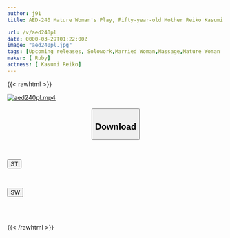 ```yaml
---
author: j91
title: AED-240 Mature Woman's Play, Fifty-year-old Mother Reiko Kasumi Addicted To Business Trips For Women

url: /v/aed240pl
date: 0000-03-29T01:22:00Z
image: "aed240pl.jpg"
tags: [Upcoming releases, Solowork,Married Woman,Massage,Mature Woman	]
maker: [ Ruby]
actress: [ Kasumi Reiko]
---
```



{{< rawhtml >}}

<div class="video" data-videoid="pending_link_2.html">
    <a href="javascript:;">
        <img src="/v/aed240pl/aed240pl.jpg" width="WIDTH" height="HEIGHT" alt="aed240pl.mp4" loading="lazy">
    </a>
</div>

<script type="text/javascript" src="https://j91.asia/asset/on-demand-pend.js"></script>

<br>
  <link rel="stylesheet" href="https://j91.asia/asset/bs5.css">
  
  <center>
  <button class="btn btn-primary" type="button" data-bs-toggle="collapse" data-bs-target=".multi-collapse" aria-expanded="false" aria-controls="multiCollapseExample1 multiCollapseExample2"><h2>Download</h2></button></center>
</p>
<div class="row">
  <div class="col">
    <div class="collapse multi-collapse" id="multiCollapseExample1">
      <div class="card card-body">
	      	      <br>
<div class="buttons">  
<p><a href="https://j91.asia/pending_link_2.html" target="_blank"><button class="btn-hover color-3"><i class="fa fa-download"></i> ST</button></a></p></div>
    </div>
  </div>
</div>
  <div class="col">
    <div class="collapse multi-collapse" id="multiCollapseExample2">
      <div class="card card-body">
	      <br>
<div class="buttons">
<p><a href="https://j91.asia/pending_link_2.html" target="_blank"><button class="btn-hover color-2"><i class="fa fa-download"></i> SW</button></a></p></div>
<br><br>
      </div>
    </div>
  </div>
</div>

{{< /rawhtml >}}